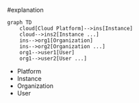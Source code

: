 #explanation 

```mermaid
graph TD
	cloud[Cloud Platform]-->ins[Instance]
	cloud-->ins2[Instance ...]
	ins-->org1[Organization]
	ins-->org2[Organization ...]
	org1-->user1[User]
	org1-->user2[User ...]
```

- Platform
- Instance
- Organization
- User